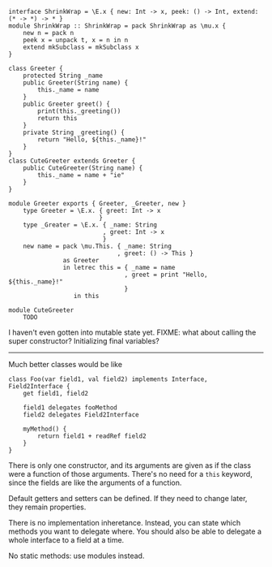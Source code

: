 ```
interface ShrinkWrap = \E.x { new: Int -> x, peek: () -> Int, extend: (* -> *) -> * }
module ShrinkWrap :: ShrinkWrap = pack ShrinkWrap as \mu.x {
    new n = pack n
    peek x = unpack t, x = n in n
    extend mkSubclass = mkSubclass x
}
```

```
class Greeter {
    protected String _name
    public Greeter(String name) {
        this._name = name
    }
    public Greeter greet() {
        print(this._greeting())
        return this
    }
    private String _greeting() {
        return "Hello, ${this._name}!"
    }
}
class CuteGreeter extends Greeter {
    public CuteGreeter(String name) {
        this._name = name + "ie"
    }
}
```

```
module Greeter exports { Greeter, _Greeter, new }
    type Greeter = \E.x. { greet: Int -> x
                         }
    type _Greater = \E.x. { _name: String
                          , greet: Int -> x
                          }
    new name = pack \mu.This. { _name: String
                              , greet: () -> This }
               as Greeter
               in letrec this = { _name = name
                                , greet = print "Hello, ${this._name}!"
                                }
                  in this

module CuteGreeter
    TODO
```

I haven't even gotten into mutable state yet.
FIXME: what about calling the super constructor? Initializing final variables?


------

Much better classes would be like

```
class Foo(var field1, val field2) implements Interface, Field2Interface {
    get field1, field2

    field1 delegates fooMethod
    field2 delegates Field2Interface

    myMethod() {
        return field1 + readRef field2
    }
}
```

There is only one constructor, and its arguments are given as if the class were a function of those arguments.
There's no need for a `this` keyword, since the fields are like the arguments of a function.

Default getters and setters can be defined.
If they need to change later, they remain properties.

There is no implementation inheretance.
Instead, you can state which methods you want to delegate where.
You should also be able to delegate a whole interface to a field at a time.

No static methods: use modules instead.